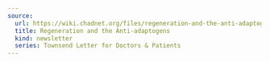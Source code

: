 ```yaml
---
source:
  url: https://wiki.chadnet.org/files/regeneration-and-the-anti-adaptogens.pdf
  title: Regeneration and the Anti-adaptogens
  kind: newsletter
  series: Townsend Letter for Doctors & Patients
---
```

